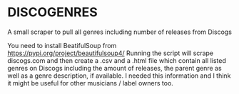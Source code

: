 # DISCOGENRES
A small scraper to pull all genres including number of releases from Discogs

You need to install BeatifulSoup from https://pypi.org/project/beautifulsoup4/
Running the script will scrape discogs.com and then create a .csv and a .html file which contain all listed genres on Discogs including the amount of releases, the parent genre as well as a genre description, if available. I needed this information and I think it might be useful for other musicians / label owners too.
